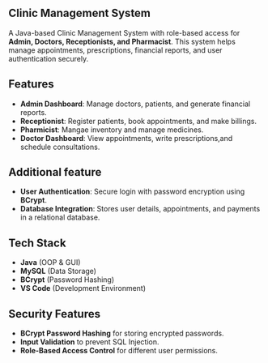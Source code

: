 ## Clinic Management System

A Java-based Clinic Management System with role-based access for **Admin, Doctors, Receptionists, and Pharmacist**.
This system helps manage appointments, prescriptions, financial reports, and user authentication securely.

## Features

- **Admin Dashboard**: Manage doctors, patients, and generate financial reports.
- **Receptionist**: Register patients, book appointments, and make billings.
- **Pharmicist**: Mangae inventory and manage medicines.
- **Doctor Dashboard**: View appointments, write prescriptions,and schedule consultations.  

## Additional feature

- **User Authentication**: Secure login with password encryption using **BCrypt**.
- **Database Integration**: Stores user details, appointments, and payments in a relational database.

## Tech Stack
- **Java** (OOP & GUI)
- **MySQL** (Data Storage)
- **BCrypt** (Password Hashing)
- **VS Code** (Development Environment)

## Security Features
- **BCrypt Password Hashing** for storing encrypted passwords.
- **Input Validation** to prevent SQL Injection.
- **Role-Based Access Control** for different user permissions.
